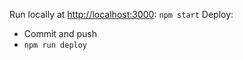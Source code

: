 Run locally at [http://localhost:3000](http://localhost:3000): `npm start`
Deploy:
- Commit and push
- `npm run deploy`